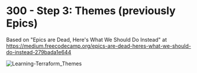 # 300 - Step 3: Themes (previously Epics)

Based on "Epics are Dead, Here's What We Should Do Instead" at https://medium.freecodecamp.org/epics-are-dead-heres-what-we-should-do-instead-279bada1e644

![Learning-Terraform_Themes](https://github.com/user-attachments/assets/d705f411-84c7-4421-8be0-3ac1e0987af1)
